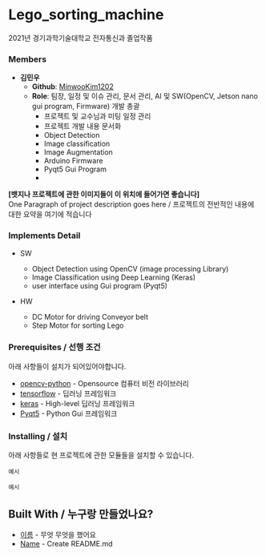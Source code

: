 # Lego_sorting_machine
2021년 경기과학기술대학교 전자통신과 졸업작품

### Members

- **김민우**
  - **Github**: [MinwooKim1202](https://github.com/MinwooKim1202)
  - **Role**: 팀장, 일정 및 이슈 관리, 문서 관리, AI 및 SW(OpenCV, Jetson nano gui program, Firmware) 개발 총괄
    - 프로젝트 및 교수님과 미팅 일정 관리
    - 프로젝트 개발 내용 문서화
    - Object Detection
    - Image classification
    - Image Augmentation
    - Arduino Firmware
    - Pyqt5 Gui Program
    - 
**[뱃지나 프로젝트에 관한 이미지들이 이 위치에 들어가면 좋습니다]**  
One Paragraph of project description goes here / 프로젝트의 전반적인 내용에 대한 요약을 여기에 적습니다

### Implements Detail
- SW
  - Object Detection using OpenCV (image processing Library)
  - Image Classification using Deep Learning (Keras)
  - user interface using Gui program (Pyqt5)

- HW
  - DC Motor for driving Conveyor belt
  - Step Motor for sorting Lego

### Prerequisites / 선행 조건

아래 사항들이 설치가 되어있어야합니다.


- [opencv-python](https://pypi.org/project/opencv-python/)  - Opensource 컴퓨터 비전 라이브러리
- [tensorflow](https://www.tensorflow.org/?hl=ko) - 딥러닝 프레임워크
- [keras](https://keras.io/) - High-level 딥러닝 프레임워크
- [Pyqt5](https://pypi.org/project/PyQt5/) - Python Gui 프레임워크


### Installing / 설치

아래 사항들로 현 프로젝트에 관한 모듈들을 설치할 수 있습니다.

```
예시
```



```
예시
```


## Built With / 누구랑 만들었나요?

* [이름](링크) - 무엇 무엇을 했어요
* [Name](Link) - Create README.md


